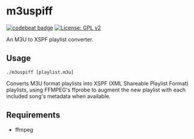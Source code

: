 # m3uspiff
[![codebeat badge](https://codebeat.co/badges/0e4adbee-bafe-4e6c-b72c-a7ae645e4372)](https://codebeat.co/projects/github-com-ibrokemypie-m3uspiff_go-master)
[![License: GPL v2](https://img.shields.io/badge/License-GPL%20v2-blue.svg)](https://www.gnu.org/licenses/old-licenses/gpl-2.0.en.html)

An M3U to XSPF playlist converter.

## Usage
``./m3uspiff [playlist.m3u]``

Converts M3U format playlists into XSPF (XML Shareable Playlist Format) playlists, using FFMPEG's ffprobe to augment the new playlist with each included song's metadata when available.

## Requirements

* ffmpeg
